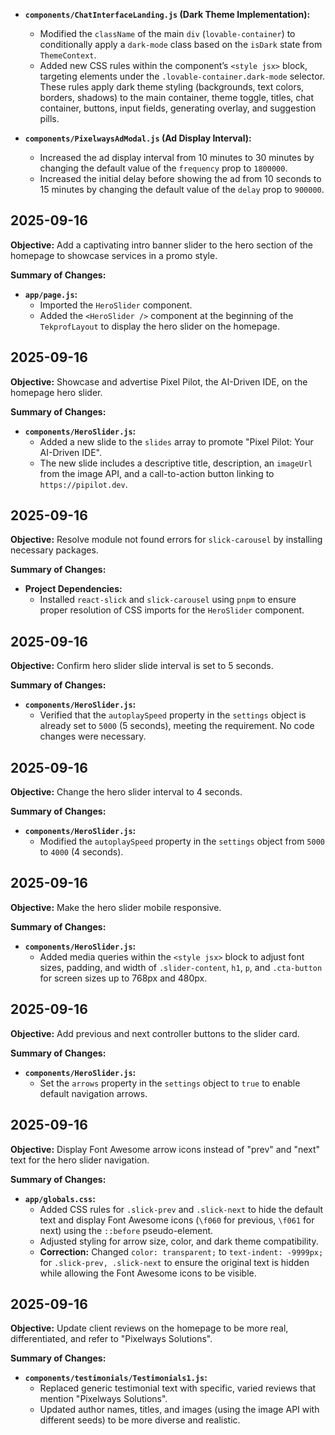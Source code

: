 -   **`components/ChatInterfaceLanding.js` (Dark Theme Implementation):**
    -   Modified the `className` of the main `div` (`lovable-container`) to conditionally apply a `dark-mode` class based on the `isDark` state from `ThemeContext`.
    -   Added new CSS rules within the component’s `<style jsx>` block, targeting elements under the `.lovable-container.dark-mode` selector. These rules apply dark theme styling (backgrounds, text colors, borders, shadows) to the main container, theme toggle, titles, chat container, buttons, input fields, generating overlay, and suggestion pills.

-   **`components/PixelwaysAdModal.js` (Ad Display Interval):**
    -   Increased the ad display interval from 10 minutes to 30 minutes by changing the default value of the `frequency` prop to `1800000`.
    -   Increased the initial delay before showing the ad from 10 seconds to 15 minutes by changing the default value of the `delay` prop to `900000`.

## 2025-09-16

**Objective:** Add a captivating intro banner slider to the hero section of the homepage to showcase services in a promo style.

**Summary of Changes:**

-   **`app/page.js`:**
    -   Imported the `HeroSlider` component.
    -   Added the `<HeroSlider />` component at the beginning of the `TekprofLayout` to display the hero slider on the homepage.

## 2025-09-16

**Objective:** Showcase and advertise Pixel Pilot, the AI-Driven IDE, on the homepage hero slider.

**Summary of Changes:**

-   **`components/HeroSlider.js`:**
    -   Added a new slide to the `slides` array to promote "Pixel Pilot: Your AI-Driven IDE".
    -   The new slide includes a descriptive title, description, an `imageUrl` from the image API, and a call-to-action button linking to `https://pipilot.dev`.

## 2025-09-16

**Objective:** Resolve module not found errors for `slick-carousel` by installing necessary packages.

**Summary of Changes:**

-   **Project Dependencies:**
    -   Installed `react-slick` and `slick-carousel` using `pnpm` to ensure proper resolution of CSS imports for the `HeroSlider` component.

## 2025-09-16

**Objective:** Confirm hero slider slide interval is set to 5 seconds.

**Summary of Changes:**

-   **`components/HeroSlider.js`:**
    -   Verified that the `autoplaySpeed` property in the `settings` object is already set to `5000` (5 seconds), meeting the requirement. No code changes were necessary.

## 2025-09-16

**Objective:** Change the hero slider interval to 4 seconds.

**Summary of Changes:**

-   **`components/HeroSlider.js`:**
    -   Modified the `autoplaySpeed` property in the `settings` object from `5000` to `4000` (4 seconds).

## 2025-09-16

**Objective:** Make the hero slider mobile responsive.

**Summary of Changes:**

-   **`components/HeroSlider.js`:**
    -   Added media queries within the `<style jsx>` block to adjust font sizes, padding, and width of `.slider-content`, `h1`, `p`, and `.cta-button` for screen sizes up to 768px and 480px.

## 2025-09-16

**Objective:** Add previous and next controller buttons to the slider card.

**Summary of Changes:**

-   **`components/HeroSlider.js`:**
    -   Set the `arrows` property in the `settings` object to `true` to enable default navigation arrows.

## 2025-09-16

**Objective:** Display Font Awesome arrow icons instead of "prev" and "next" text for the hero slider navigation.

**Summary of Changes:**

-   **`app/globals.css`:**
    -   Added CSS rules for `.slick-prev` and `.slick-next` to hide the default text and display Font Awesome icons (`\f060` for previous, `\f061` for next) using the `::before` pseudo-element.
    -   Adjusted styling for arrow size, color, and dark theme compatibility.
    -   **Correction:** Changed `color: transparent;` to `text-indent: -9999px;` for `.slick-prev, .slick-next` to ensure the original text is hidden while allowing the Font Awesome icons to be visible.

## 2025-09-16

**Objective:** Update client reviews on the homepage to be more real, differentiated, and refer to "Pixelways Solutions".

**Summary of Changes:**

-   **`components/testimonials/Testimonials1.js`:**
    -   Replaced generic testimonial text with specific, varied reviews that mention "Pixelways Solutions".
    -   Updated author names, titles, and images (using the image API with different seeds) to be more diverse and realistic.